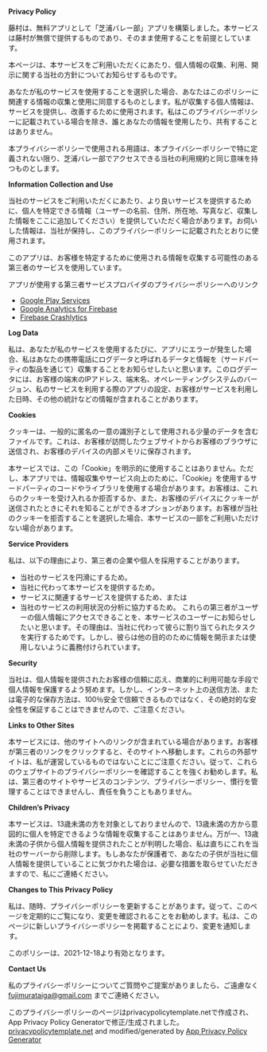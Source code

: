 **Privacy Policy**

藤村は、無料アプリとして「芝浦バレー部」アプリを構築しました。本サービスは藤村が無償で提供するものであり、そのまま使用することを前提としています。

本ページは、本サービスをご利用いただくにあたり、個人情報の収集、利用、開示に関する当社の方針についてお知らせするものです。

あなたが私のサービスを使用することを選択した場合、あなたはこのポリシーに関連する情報の収集と使用に同意するものとします。私が収集する個人情報は、サービスを提供し、改善するために使用されます。私はこのプライバシーポリシーに記載されている場合を除き、誰とあなたの情報を使用したり、共有することはありません。

本プライバシーポリシーで使用される用語は、本プライバシーポリシーで特に定義されない限り、芝浦バレー部でアクセスできる当社の利用規約と同じ意味を持つものとします。

**Information Collection and Use**

当社のサービスをご利用いただくにあたり、より良いサービスを提供するために、個人を特定できる情報（ユーザーの名前、住所、所在地、写真など、収集した情報をここに追加してください）を提供していただく場合があります。お伺いした情報は、当社が保持し、このプライバシーポリシーに記載されたとおりに使用されます。

このアプリは、お客様を特定するために使用される情報を収集する可能性のある第三者のサービスを使用しています。

アプリが使用する第三者サービスプロバイダのプライバシーポリシーへのリンク


*   [Google Play Services](https://www.google.com/policies/privacy/)
*   [Google Analytics for Firebase](https://firebase.google.com/policies/analytics)
*   [Firebase Crashlytics](https://firebase.google.com/support/privacy/)

**Log Data**

私は、あなたが私のサービスを使用するたびに、アプリにエラーが発生した場合、私はあなたの携帯電話にログデータと呼ばれるデータと情報を（サードパーティの製品を通じて）収集することをお知らせしたいと思います。このログデータには、お客様の端末のIPアドレス、端末名、オペレーティングシステムのバージョン、私のサービスを利用する際のアプリの設定、お客様がサービスを利用した日時、その他の統計などの情報が含まれることがあります。

**Cookies**

クッキーは、一般的に匿名の一意の識別子として使用される少量のデータを含むファイルです。これは、お客様が訪問したウェブサイトからお客様のブラウザに送信され、お客様のデバイスの内部メモリに保存されます。

本サービスでは、この「Cookie」を明示的に使用することはありません。ただし、本アプリでは、情報収集やサービス向上のために、「Cookie」を使用するサードパーティのコードやライブラリを使用する場合があります。お客様は、これらのクッキーを受け入れるか拒否するか、また、お客様のデバイスにクッキーが送信されたときにそれを知ることができるオプションがあります。お客様が当社のクッキーを拒否することを選択した場合、本サービスの一部をご利用いただけない場合があります。

**Service Providers**

私は、以下の理由により、第三者の企業や個人を採用することがあります。

*   当社のサービスを円滑にするため。
*   当社に代わって本サービスを提供するため。
*   サービスに関連するサービスを提供するため、または
*   当社のサービスの利用状況の分析に協力するため。
これらの第三者がユーザーの個人情報にアクセスできることを、本サービスのユーザーにお知らせしたいと思います。その理由は、当社に代わって彼らに割り当てられたタスクを実行するためです。しかし、彼らは他の目的のために情報を開示または使用しないように義務付けられています。

**Security**

当社は、個人情報を提供されたお客様の信頼に応え、商業的に利用可能な手段で個人情報を保護するよう努めます。しかし、インターネット上の送信方法、または電子的な保存方法は、100％安全で信頼できるものではなく、その絶対的な安全性を保証することはできませんので、ご注意ください。

**Links to Other Sites**

本サービスには、他のサイトへのリンクが含まれている場合があります。お客様が第三者のリンクをクリックすると、そのサイトへ移動します。これらの外部サイトは、私が運営しているものではないことにご注意ください。従って、これらのウェブサイトのプライバシーポリシーを確認することを強くお勧めします。私は、第三者のサイトやサービスのコンテンツ、プライバシーポリシー、慣行を管理することはできませんし、責任を負うこともありません。

**Children’s Privacy**

本サービスは、13歳未満の方を対象としておりませんので、13歳未満の方から意図的に個人を特定できるような情報を収集することはありません。万が一、13歳未満の子供から個人情報を提供されたことが判明した場合、私は直ちにこれを当社のサーバーから削除します。もしあなたが保護者で、あなたの子供が当社に個人情報を提供していることに気づかれた場合は、必要な措置を取らせていただきますので、私にご連絡ください。

**Changes to This Privacy Policy**

私は、随時、プライバシーポリシーを更新することがあります。従って、このページを定期的にご覧になり、変更を確認されることをお勧めします。私は、このページに新しいプライバシーポリシーを掲載することにより、変更を通知します。

このポリシーは、2021-12-18より有効となります。


**Contact Us**

私のプライバシーポリシーについてご質問やご提案がありましたら、ご遠慮なく fujimurataiga@gmail.com までご連絡ください。

このプライバシーポリシーのページはprivacypolicytemplate.netで作成され、App Privacy Policy Generatorで修正/生成されました。
 [privacypolicytemplate.net](https://privacypolicytemplate.net) and modified/generated by [App Privacy Policy Generator](https://app-privacy-policy-generator.nisrulz.com/)
